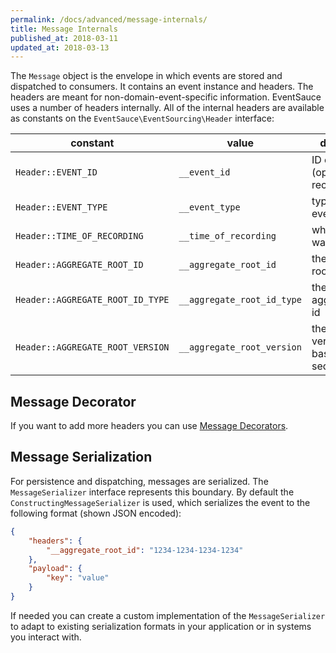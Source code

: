 ```yaml
---
permalink: /docs/advanced/message-internals/
title: Message Internals
published_at: 2018-03-11
updated_at: 2018-03-13
---
```


The `Message` object is the envelope in which events are stored and
dispatched to consumers. It contains an event instance and headers.
The headers are meant for non-domain-event-specific information.
EventSauce uses a number of headers internally. All of the internal
headers are available as constants on the `EventSauce\EventSourcing\Header`
interface:

constant | value | description
--- | --- | ---
`Header::EVENT_ID` | `__event_id` | ID of the event (optional but recommended)
`Header::EVENT_TYPE` | `__event_type` | type of the event
`Header::TIME_OF_RECORDING` | `__time_of_recording` | when the event was recorded
`Header::AGGREGATE_ROOT_ID` | `__aggregate_root_id` | the aggregate root id
`Header::AGGREGATE_ROOT_ID_TYPE` | `__aggregate_root_id_type` | the type of aggregate root id
`Header::AGGREGATE_ROOT_VERSION` | `__aggregate_root_version` | the aggregate version (1-based sequence)

## Message Decorator

If you want to add more headers you can use [Message Decorators](/docs/advanced/message-decoration/).

## Message Serialization

For persistence and dispatching, messages are serialized. The `MessageSerializer` interface
represents this boundary. By default the `ConstructingMessageSerializer` is used, which
serializes the event to the following format (shown JSON encoded):

```json
{
    "headers": {
        "__aggregate_root_id": "1234-1234-1234-1234"
    },
    "payload": {
        "key": "value"
    }
}
```

If needed you can create a custom implementation of the `MessageSerializer` to adapt to
existing serialization formats in your application or in systems you interact with.
